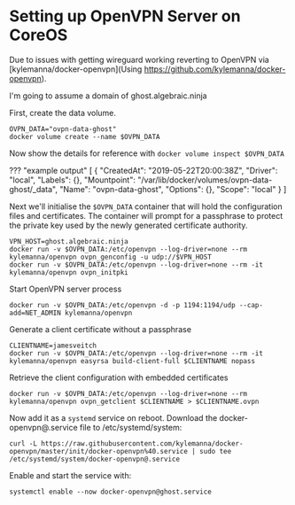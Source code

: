# Setting up OpenVPN Server on CoreOS

Due to issues with getting wireguard working reverting to OpenVPN via [kylemanna/docker-openvpn](Using https://github.com/kylemanna/docker-openvpn).

I'm going to assume a domain of ghost.algebraic.ninja

First, create the data volume.
```
OVPN_DATA="ovpn-data-ghost"
docker volume create --name $OVPN_DATA
```

Now show the details for reference with `docker volume inspect $OVPN_DATA`

??? "example output"
    [
        {
            "CreatedAt": "2019-05-22T20:00:38Z",
            "Driver": "local",
            "Labels": {},
            "Mountpoint": "/var/lib/docker/volumes/ovpn-data-ghost/_data",
            "Name": "ovpn-data-ghost",
            "Options": {},
            "Scope": "local"
        }
    ]

Next we'll initialise the `$OVPN_DATA` container that will hold the configuration files and certificates. The container will prompt for a passphrase to protect the private key used by the newly generated certificate authority.

```
VPN_HOST=ghost.algebraic.ninja
docker run -v $OVPN_DATA:/etc/openvpn --log-driver=none --rm kylemanna/openvpn ovpn_genconfig -u udp://$VPN_HOST
docker run -v $OVPN_DATA:/etc/openvpn --log-driver=none --rm -it kylemanna/openvpn ovpn_initpki
```

Start OpenVPN server process

```
docker run -v $OVPN_DATA:/etc/openvpn -d -p 1194:1194/udp --cap-add=NET_ADMIN kylemanna/openvpn
```

Generate a client certificate without a passphrase

```
CLIENTNAME=jamesveitch
docker run -v $OVPN_DATA:/etc/openvpn --log-driver=none --rm -it kylemanna/openvpn easyrsa build-client-full $CLIENTNAME nopass
```

Retrieve the client configuration with embedded certificates

```
docker run -v $OVPN_DATA:/etc/openvpn --log-driver=none --rm kylemanna/openvpn ovpn_getclient $CLIENTNAME > $CLIENTNAME.ovpn
```

Now add it as a `systemd` service on reboot. Download the docker-openvpn@.service file to /etc/systemd/system:
```
curl -L https://raw.githubusercontent.com/kylemanna/docker-openvpn/master/init/docker-openvpn%40.service | sudo tee /etc/systemd/system/docker-openvpn@.service
```
Enable and start the service with:
```
systemctl enable --now docker-openvpn@ghost.service
```